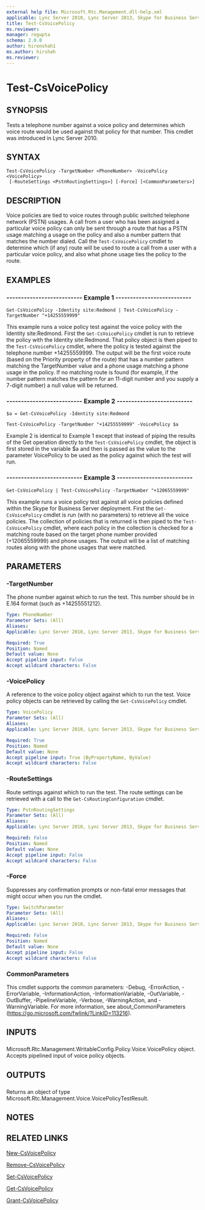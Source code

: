 ```yaml
---
external help file: Microsoft.Rtc.Management.dll-help.xml
applicable: Lync Server 2010, Lync Server 2013, Skype for Business Server 2015, Skype for Business Server 2019
title: Test-CsVoicePolicy
ms.reviewer: 
manager: rogupta
schema: 2.0.0
author: hirenshah1
ms.author: hirshah
ms.reviewer:
---
```


# Test-CsVoicePolicy

## SYNOPSIS
Tests a telephone number against a voice policy and determines which voice route would be used against that policy for that number.
This cmdlet was introduced in Lync Server 2010.


## SYNTAX

```
Test-CsVoicePolicy -TargetNumber <PhoneNumber> -VoicePolicy <VoicePolicy>
 [-RouteSettings <PstnRoutingSettings>] [-Force] [<CommonParameters>]
```

## DESCRIPTION
Voice policies are tied to voice routes through public switched telephone network (PSTN) usages.
A call from a user who has been assigned a particular voice policy can only be sent through a route that has a PSTN usage matching a usage on the policy and also a number pattern that matches the number dialed.
Call the `Test-CsVoicePolicy` cmdlet to determine which (if any) route will be used to route a call from a user with a particular voice policy, and also what phone usage ties the policy to the route.


## EXAMPLES

### -------------------------- Example 1 --------------------------
```
Get-CsVoicePolicy -Identity site:Redmond | Test-CsVoicePolicy -TargetNumber "+14255559999"
```

This example runs a voice policy test against the voice policy with the Identity site:Redmond.
First the `Get-CsVoicePolicy` cmdlet is run to retrieve the policy with the Identity site:Redmond.
That policy object is then piped to the `Test-CsVoicePolicy` cmdlet, where the policy is tested against the telephone number +14255559999.
The output will be the first voice route (based on the Priority property of the route) that has a number pattern matching the TargetNumber value and a phone usage matching a phone usage in the policy.
If no matching route is found (for example, if the number pattern matches the pattern for an 11-digit number and you supply a 7-digit number) a null value will be returned.


### -------------------------- Example 2 --------------------------
```
$a = Get-CsVoicePolicy -Identity site:Redmond

Test-CsVoicePolicy -TargetNumber "+14255559999" -VoicePolicy $a
```

Example 2 is identical to Example 1 except that instead of piping the results of the Get operation directly to the `Test-CsVoicePolicy` cmdlet, the object is first stored in the variable $a and then is passed as the value to the parameter VoicePolicy to be used as the policy against which the test will run.


### -------------------------- Example 3 --------------------------
```
Get-CsVoicePolicy | Test-CsVoicePolicy -TargetNumber "+12065559999"
```

This example runs a voice policy test against all voice policies defined within the Skype for Business Server deployment.
First the `Get-CsVoicePolicy` cmdlet is run (with no parameters) to retrieve all the voice policies.
The collection of policies that is returned is then piped to the `Test-CsVoicePolicy` cmdlet, where each policy in the collection is checked for a matching route based on the target phone number provided (+12065559999) and phone usages.
The output will be a list of matching routes along with the phone usages that were matched.


## PARAMETERS

### -TargetNumber
The phone number against which to run the test.
This number should be in E.164 format (such as +14255551212).


```yaml
Type: PhoneNumber
Parameter Sets: (All)
Aliases: 
Applicable: Lync Server 2010, Lync Server 2013, Skype for Business Server 2015, Skype for Business Server 2019

Required: True
Position: Named
Default value: None
Accept pipeline input: False
Accept wildcard characters: False
```

### -VoicePolicy
A reference to the voice policy object against which to run the test.
Voice policy objects can be retrieved by calling the `Get-CsVoicePolicy` cmdlet.


```yaml
Type: VoicePolicy
Parameter Sets: (All)
Aliases: 
Applicable: Lync Server 2010, Lync Server 2013, Skype for Business Server 2015, Skype for Business Server 2019

Required: True
Position: Named
Default value: None
Accept pipeline input: True (ByPropertyName, ByValue)
Accept wildcard characters: False
```

### -RouteSettings
Route settings against which to run the test.
The route settings can be retrieved with a call to the `Get-CsRoutingConfiguration` cmdlet.


```yaml
Type: PstnRoutingSettings
Parameter Sets: (All)
Aliases: 
Applicable: Lync Server 2010, Lync Server 2013, Skype for Business Server 2015, Skype for Business Server 2019

Required: False
Position: Named
Default value: None
Accept pipeline input: False
Accept wildcard characters: False
```

### -Force
Suppresses any confirmation prompts or non-fatal error messages that might occur when you run the cmdlet.


```yaml
Type: SwitchParameter
Parameter Sets: (All)
Aliases: 
Applicable: Lync Server 2010, Lync Server 2013, Skype for Business Server 2015, Skype for Business Server 2019

Required: False
Position: Named
Default value: None
Accept pipeline input: False
Accept wildcard characters: False
```

### CommonParameters
This cmdlet supports the common parameters: -Debug, -ErrorAction, -ErrorVariable, -InformationAction, -InformationVariable, -OutVariable, -OutBuffer, -PipelineVariable, -Verbose, -WarningAction, and -WarningVariable. For more information, see about_CommonParameters (https://go.microsoft.com/fwlink/?LinkID=113216).

## INPUTS

###  
Microsoft.Rtc.Management.WritableConfig.Policy.Voice.VoicePolicy object.
Accepts pipelined input of voice policy objects.

## OUTPUTS

###  
Returns an object of type Microsoft.Rtc.Management.Voice.VoicePolicyTestResult.

## NOTES

## RELATED LINKS

[New-CsVoicePolicy](New-CsVoicePolicy.md)

[Remove-CsVoicePolicy](Remove-CsVoicePolicy.md)

[Set-CsVoicePolicy](Set-CsVoicePolicy.md)

[Get-CsVoicePolicy](Get-CsVoicePolicy.md)

[Grant-CsVoicePolicy](Grant-CsVoicePolicy.md)

